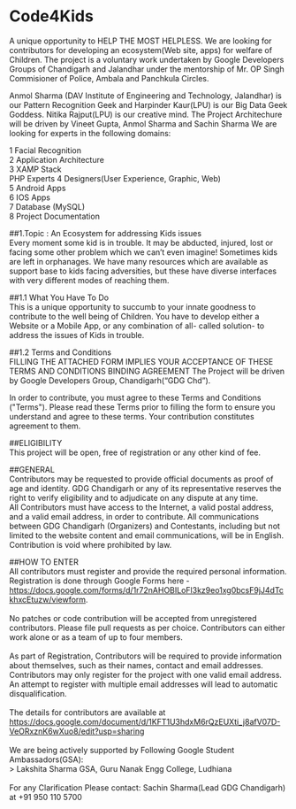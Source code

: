 # Code4Kids
A unique opportunity to  HELP THE MOST HELPLESS.
We are looking for contributors for developing an ecosystem(Web site, apps) for welfare of Children. The project is a voluntary work undertaken by Google Developers Groups of Chandigarh and Jalandhar under the mentorship of Mr. OP Singh Commisioner of Police, Ambala and Panchkula Circles.

Anmol Sharma (DAV Institute of Engineering and Technology, Jalandhar) is our Pattern Recognition Geek and Harpinder Kaur(LPU) is our Big Data Geek Goddess. Nitika Rajput(LPU) is our creative mind.
The Project Architechure will be driven by Vineet Gupta, Anmol Sharma and Sachin Sharma
We are looking for experts in the following domains:<br />

1	Facial Recognition <br />
2	Application Architecture <br />
3	XAMP Stack <br /> PHP Experts
4	Designers(User Experience, Graphic, Web) <br />
5	Android Apps <br />
6	IOS Apps <br />
7	Database (MySQL) <br />
8	Project Documentation <br />

##1.Topic : An Ecosystem for addressing Kids issues<br />
Every moment some kid is in trouble. It may be abducted, injured, lost or facing some other problem which we can’t even imagine! Sometimes kids are left in orphanages. We have many resources which are available as support base to kids facing adversities, but these have diverse interfaces with very different modes of reaching them.

##1.1	What You Have To Do <br />
This is a unique opportunity to succumb to your innate goodness to contribute to the well being of Children.
You have to develop either a Website or a Mobile App, or any combination of all- called solution- to address the issues of Kids in trouble.

##1.2 Terms and Conditions<br />
FILLING THE ATTACHED FORM IMPLIES YOUR ACCEPTANCE OF THESE TERMS AND CONDITIONS
BINDING AGREEMENT 
The Project will be driven by Google Developers Group, Chandigarh(“GDG Chd”). 

In order to contribute, you must agree to these Terms and Conditions ("Terms"). Please read these Terms prior to filling the form to ensure you understand and agree to these terms. Your contribution constitutes agreement to them. 

##ELIGIBILITY<br />
This project will be open, free of registration or any other kind of fee.

##GENERAL<br />
Contributors may be requested to provide official documents as proof of age and identity.
GDG Chandigarh or any of its representative reserves the right to verify eligibility and to adjudicate on any dispute at any time.<br />
All Contributors must have access to the Internet, a valid postal address, and a valid email address, in order to contribute.
All communications between GDG Chandigarh (Organizers) and Contestants, including but not limited to the website content and email communications, will be in English.<br />
Contribution is void where prohibited by law. 
 
##HOW TO ENTER<br />
All contributors must register and provide the required personal information. Registration is done through Google Forms here - https://docs.google.com/forms/d/1r72nAHOBILoFl3kz9eo1xg0bcsF9jJ4dTckhxcEtuzw/viewform. <br /><br />
No patches or code contribution will be accepted from unregistered contributors. Please file pull requests as per choice. 
Contributors can either work alone or as a team of up to four members.<br /><br />
As part of Registration, Contributors will be required to provide information about themselves, such as their names, contact and email addresses.<br />
Contributors may only register for the project with one valid email address. An attempt to register with multiple email addresses will lead to automatic disqualification.
<br /><br />
The details for contributors are available at https://docs.google.com/document/d/1KFT1U3hdxM6rQzEUXti_j8afV07D-VeORxznK6wXuo8/edit?usp=sharing 
<br /><br />
We are being actively supported by Following Google Student Ambassadors(GSA):<br />
     > Lakshita Sharma GSA, Guru Nanak Engg College, Ludhiana <br />
<br />
For any Clarification Please contact:
       Sachin Sharma(Lead GDG Chandigarh) at +91 950 110 5700
